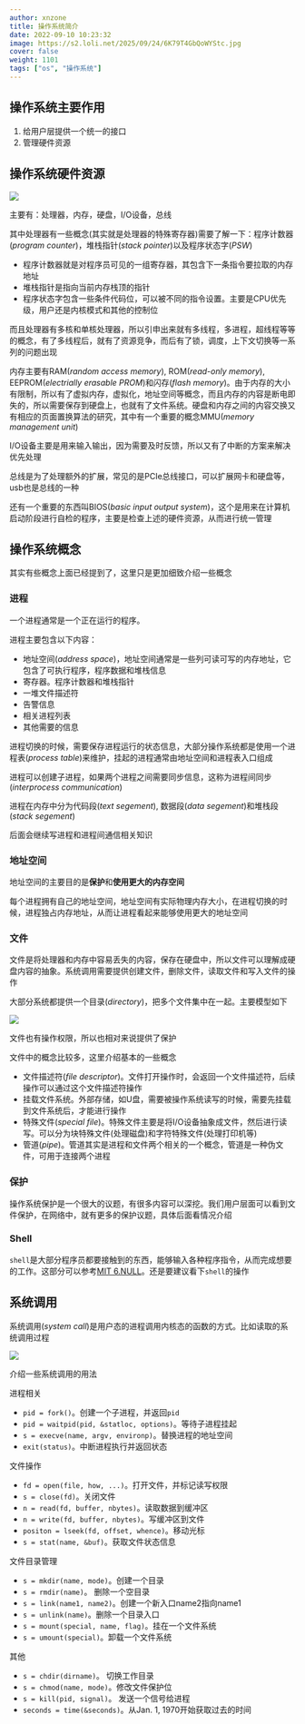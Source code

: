 ```yaml
---
author: xnzone 
title: 操作系统简介 
date: 2022-09-10 10:23:32
image: https://s2.loli.net/2025/09/24/6K79T4GbQoWYStc.jpg
cover: false
weight: 1101 
tags: ["os", "操作系统"]
---
```


## 操作系统主要作用
1. 给用户层提供一个统一的接口
2. 管理硬件资源

## 操作系统硬件资源

![](https://s2.loli.net/2025/09/28/x3WUyKp6uYM4kPE.png)

主要有：处理器，内存，硬盘，I/O设备，总线

其中处理器有一些概念(其实就是处理器的特殊寄存器)需要了解一下：程序计数器(*program counter*)，堆栈指针(*stack pointer*)以及程序状态字(*PSW*)

- 程序计数器就是对程序员可见的一组寄存器，其包含下一条指令要拉取的内存地址
- 堆栈指针是指向当前内存栈顶的指针 
- 程序状态字包含一些条件代码位，可以被不同的指令设置。主要是CPU优先级，用户还是内核模式和其他的控制位

而且处理器有多核和单核处理器，所以引申出来就有多线程，多进程，超线程等等的概念，有了多线程后，就有了资源竞争，而后有了锁，调度，上下文切换等一系列的问题出现

内存主要有RAM(*random access memory*), ROM(*read-only memory*), EEPROM(*electrially erasable PROM*)和闪存(*flash memory*)。由于内存的大小有限制，所以有了虚拟内存，虚拟化，地址空间等概念，而且内存的内容是断电即失的，所以需要保存到硬盘上，也就有了文件系统。硬盘和内存之间的内容交换又有相应的页面置换算法的研究，其中有一个重要的概念MMU(*memory management unit*)

I/O设备主要是用来输入输出，因为需要及时反馈，所以又有了中断的方案来解决优先处理

总线是为了处理额外的扩展，常见的是PCIe总线接口，可以扩展网卡和硬盘等，usb也是总线的一种

还有一个重要的东西叫BIOS(*basic input output system*)，这个是用来在计算机启动阶段进行自检的程序，主要是检查上述的硬件资源，从而进行统一管理


## 操作系统概念
其实有些概念上面已经提到了，这里只是更加细致介绍一些概念

### 进程
一个进程通常是一个正在运行的程序。

进程主要包含以下内容：
- 地址空间(*address space*)，地址空间通常是一些列可读可写的内存地址，它包含了可执行程序，程序数据和堆栈信息
- 寄存器。程序计数器和堆栈指针
- 一堆文件描述符
- 告警信息
- 相关进程列表
- 其他需要的信息

进程切换的时候，需要保存进程运行的状态信息，大部分操作系统都是使用一个进程表(*process table*)来维护，挂起的进程通常由地址空间和进程表入口组成

进程可以创建子进程，如果两个进程之间需要同步信息，这称为进程间同步(*interprocess communication*)

进程在内存中分为代码段(*text segement*), 数据段(*data segement*)和堆栈段(*stack segement*)

后面会继续写进程和进程间通信相关知识

### 地址空间
地址空间的主要目的是**保护**和**使用更大的内存空间**

每个进程拥有自己的地址空间，地址空间有实际物理内存大小，在进程切换的时候，进程独占内存地址，从而让进程看起来能够使用更大的地址空间

### 文件
文件是将处理器和内存中容易丢失的内容，保存在硬盘中，所以文件可以理解成硬盘内容的抽象。系统调用需要提供创建文件，删除文件，读取文件和写入文件的操作

大部分系统都提供一个目录(*directory*)，把多个文件集中在一起。主要模型如下

![](https://s2.loli.net/2025/09/28/ksGiQ3Sjdt9fX6O.png)

文件也有操作权限，所以也相对来说提供了保护

文件中的概念比较多，这里介绍基本的一些概念
- 文件描述符(*file descriptor*)。文件打开操作时，会返回一个文件描述符，后续操作可以通过这个文件描述符操作
- 挂载文件系统。外部存储，如U盘，需要被操作系统读写的时候，需要先挂载到文件系统后，才能进行操作
- 特殊文件(*special file*)。特殊文件主要是将I/O设备抽象成文件，然后进行读写。可以分为块特殊文件(处理磁盘)和字符特殊文件(处理打印机等)
- 管道(*pipe*)。管道其实是进程和文件两个相关的一个概念，管道是一种伪文件，可用于连接两个进程

### 保护
操作系统保护是一个很大的议题，有很多内容可以深挖。我们用户层面可以看到文件保护，在网络中，就有更多的保护议题，具体后面看情况介绍

### Shell
`shell`是大部分程序员都要接触到的东西，能够输入各种程序指令，从而完成想要的工作。这部分可以参考[MIT 6.NULL](https://missing.csail.mit.edu/)。还是要建议看下`shell`的操作

## 系统调用
系统调用(*system call*)是用户态的进程调用内核态的函数的方式。比如读取的系统调用过程

![](https://s2.loli.net/2025/09/28/xJSsZ8qz6DytWV2.png)

介绍一些系统调用的用法

进程相关
- `pid = fork()`。创建一个子进程，并返回`pid`
- `pid = waitpid(pid, &statloc, options)`。等待子进程挂起
- `s = execve(name, argv, environp)`。替换进程的地址空间
- `exit(status)`。中断进程执行并返回状态

文件操作
- `fd = open(file, how, ...)`。打开文件，并标记读写权限
- `s = close(fd)`。关闭文件
- `n = read(fd, buffer, nbytes)`。读取数据到缓冲区
- `n = write(fd, buffer, nbytes)`。写缓冲区到文件
- `positon = lseek(fd, offset, whence)`。移动光标
- `s = stat(name, &buf)`。获取文件状态信息

文件目录管理
- `s = mkdir(name, mode)`。创建一个目录
- `s = rmdir(name)`。 删除一个空目录
- `s = link(name1, name2)`。创建一个新入口name2指向name1
- `s = unlink(name)`。删除一个目录入口
- `s = mount(special, name, flag)`。挂在一个文件系统
- `s = umount(special)`。卸载一个文件系统

其他
- `s = chdir(dirname)`。 切换工作目录
- `s = chmod(name, mode)`。修改文件保护位
- `s = kill(pid, signal)`。 发送一个信号给进程
- `seconds = time(&seconds)`。从Jan. 1, 1970开始获取过去的时间
